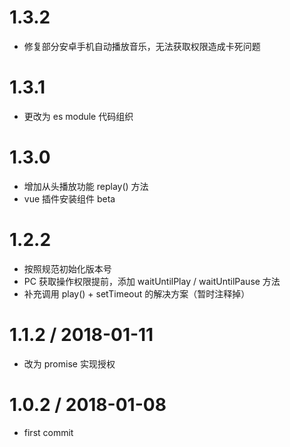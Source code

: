 # 1.3.2
- 修复部分安卓手机自动播放音乐，无法获取权限造成卡死问题

# 1.3.1
- 更改为 es module 代码组织

# 1.3.0
- 增加从头播放功能 replay() 方法
- vue 插件安装组件 beta

# 1.2.2
- 按照规范初始化版本号
- PC 获取操作权限提前，添加 waitUntilPlay / waitUntilPause 方法
- 补充调用 play() + setTimeout 的解决方案（暂时注释掉）

# 1.1.2 / 2018-01-11
- 改为 promise 实现授权

# 1.0.2 / 2018-01-08
- first commit
